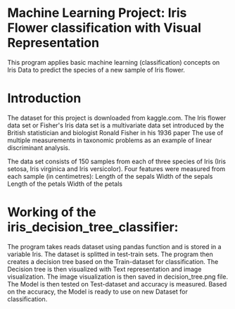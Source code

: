 # Machine Learning Project: Iris Flower classification with Visual Representation

This program applies basic machine learning (classification) concepts on Iris Data to predict the species of a new sample of Iris flower.

# Introduction
The dataset for this project is downloaded from kaggle.com. The Iris flower data set or Fisher's Iris data set is a multivariate data set introduced by the British statistician and biologist Ronald Fisher in his 1936 paper The use of multiple measurements in taxonomic problems as an example of linear discriminant analysis.

The data set consists of 150 samples from each of three species of Iris (Iris setosa, Iris virginica and Iris versicolor).
Four features were measured from each sample (in centimetres):
Length of the sepals
Width of the sepals
Length of the petals
Width of the petals

# Working of the iris_decision_tree_classifier:

The program takes reads dataset using pandas function and is stored in a variable Iris.
The dataset is splitted in test-train sets.
The program then creates a decision tree based on the Train-dataset for classification.
The Decision tree is then visualized with Text representation and image visualization.
The image visualization is then saved in decision_tree.png file.
The Model is then tested on Test-dataset and accuracy is measured.
Based on the accuracy, the Model is ready to use on new Dataset for classification.
